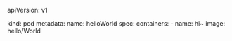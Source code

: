 apiVersion: v1

kind: pod
metadata:
  name: helloWorld
spec:
  containers:
  \- name: hi~
    image: hello/World

